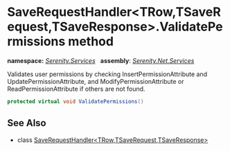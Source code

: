 # SaveRequestHandler&lt;TRow,TSaveRequest,TSaveResponse&gt;.ValidatePermissions method
**namespace:** *[Serenity.Services](../../README.md#serenity.services-namespace)*   **assembly**: *[Serenity.Net.Services](../../README.md)*

Validates user permissions by checking InsertPermissionAttribute and UpdatePermissionAttribute, and ModifyPermissionAttribute or ReadPermissionAttribute if others are not found.

```csharp
protected virtual void ValidatePermissions()
```

## See Also

* class [SaveRequestHandler&lt;TRow,TSaveRequest,TSaveResponse&gt;](../SaveRequestHandler-3.md)